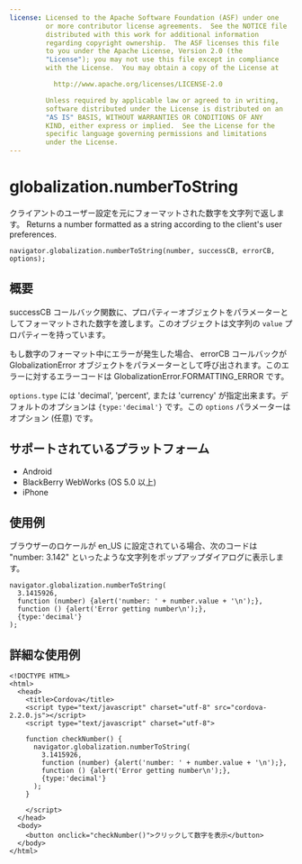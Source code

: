 ```yaml
---
license: Licensed to the Apache Software Foundation (ASF) under one
         or more contributor license agreements.  See the NOTICE file
         distributed with this work for additional information
         regarding copyright ownership.  The ASF licenses this file
         to you under the Apache License, Version 2.0 (the
         "License"); you may not use this file except in compliance
         with the License.  You may obtain a copy of the License at

           http://www.apache.org/licenses/LICENSE-2.0

         Unless required by applicable law or agreed to in writing,
         software distributed under the License is distributed on an
         "AS IS" BASIS, WITHOUT WARRANTIES OR CONDITIONS OF ANY
         KIND, either express or implied.  See the License for the
         specific language governing permissions and limitations
         under the License.
---
```


globalization.numberToString
===========

クライアントのユーザー設定を元にフォーマットされた数字を文字列で返します。
Returns a number formatted as a string according to the client's user preferences.

    navigator.globalization.numberToString(number, successCB, errorCB, options);

概要
-----------

successCB コールバック関数に、プロパティーオブジェクトをパラメーターとしてフォーマットされた数字を渡します。このオブジェクトは文字列の ``value`` プロパティーを持っています。

もし数字のフォーマット中にエラーが発生した場合、 errorCB コールバックが GlobalizationError オブジェクトをパラメーターとして呼び出されます。このエラーに対するエラーコードは GlobalizationError.FORMATTING\_ERROR です。

`options.type` には 'decimal', 'percent', または 'currency' が指定出来ます。デフォルトのオプションは `{type:'decimal'}` です。この `options` パラメーターはオプション (任意) です。

サポートされているプラットフォーム
-------------------

- Android
- BlackBerry WebWorks (OS 5.0 以上)
- iPhone

使用例
-------------

ブラウザーのロケールが en\_US に設定されている場合、次のコードは "number: 3.142" といったような文字列をポップアップダイアログに表示します。

    navigator.globalization.numberToString(
      3.1415926,
      function (number) {alert('number: ' + number.value + '\n');},
      function () {alert('Error getting number\n');},
      {type:'decimal'}
    );

詳細な使用例
------------

    <!DOCTYPE HTML>
    <html>
      <head>
        <title>Cordova</title>
        <script type="text/javascript" charset="utf-8" src="cordova-2.2.0.js"></script>
        <script type="text/javascript" charset="utf-8">

        function checkNumber() {
          navigator.globalization.numberToString(
            3.1415926,
            function (number) {alert('number: ' + number.value + '\n');},
            function () {alert('Error getting number\n');},
            {type:'decimal'}
          );
        }

        </script>
      </head>
      <body>
        <button onclick="checkNumber()">クリックして数字を表示</button>
      </body>
    </html>

